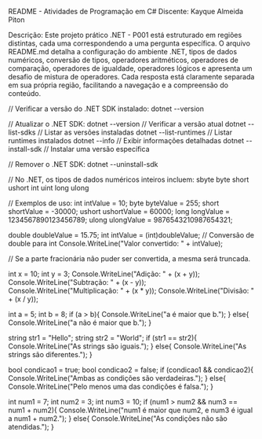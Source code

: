 README - Atividades de Programação em C#
Discente: Kayque Almeida Piton

Descrição:
Este projeto prático .NET - P001 está estruturado em regiões distintas, cada uma correspondendo a uma pergunta específica. O arquivo README.md detalha a configuração do ambiente .NET, tipos de dados numéricos, conversão de tipos, operadores aritméticos, operadores de comparação, operadores de igualdade, operadores lógicos e apresenta um desafio de mistura de operadores. Cada resposta está claramente separada em sua própria região, facilitando a navegação e a compreensão do conteúdo.

<!-- region: 1. Configuração do Ambiente -->

// Verificar a versão do .NET SDK instalado:
dotnet --version

// Atualizar o .NET SDK:
dotnet --version               // Verificar a versão atual
dotnet --list-sdks             // Listar as versões instaladas
dotnet --list-runtimes         // Listar runtimes instalados
dotnet --info                  // Exibir informações detalhadas
dotnet --install-sdk <version>  // Instalar uma versão específica

// Remover o .NET SDK:
dotnet --uninstall-sdk <version>

<!-- endregion -->

<!-- region: 2. Tipos de Dados Numéricos Inteiros no .NET -->

// No .NET, os tipos de dados numéricos inteiros incluem:
sbyte
byte
short
ushort
int
uint
long
ulong

// Exemplos de uso:
int intValue = 10;
byte byteValue = 255;
short shortValue = -30000;
ushort ushortValue = 60000;
long longValue = 1234567890123456789;
ulong ulongValue = 9876543210987654321;

<!-- endregion -->

<!-- region: 3. Conversão de Tipos de Dados -->

double doubleValue = 15.75;
int intValue = (int)doubleValue; // Conversão de double para int
Console.WriteLine("Valor convertido: " + intValue);

// Se a parte fracionária não puder ser convertida, a mesma será truncada.

<!-- endregion -->

<!-- region: 4. Operadores Aritméticos -->

int x = 10;
int y = 3;
Console.WriteLine("Adição: " + (x + y));
Console.WriteLine("Subtração: " + (x - y));
Console.WriteLine("Multiplicação: " + (x * y));
Console.WriteLine("Divisão: " + (x / y));

<!-- endregion -->

<!-- region: 5. Operadores de Comparação -->

int a = 5;
int b = 8;
if (a > b){
    Console.WriteLine("a é maior que b.");
}
else{
    Console.WriteLine("a não é maior que b.");
}

<!-- endregion -->

<!-- region: 6. Operadores de Igualdade -->

string str1 = "Hello";
string str2 = "World";
if (str1 == str2){
    Console.WriteLine("As strings são iguais.");
}
else{
    Console.WriteLine("As strings são diferentes.");
}

<!-- endregion -->

<!-- region: 7. Operadores Lógicos -->

bool condicao1 = true;
bool condicao2 = false;
if (condicao1 && condicao2){
    Console.WriteLine("Ambas as condições são verdadeiras.");
}
else{
    Console.WriteLine("Pelo menos uma das condições é falsa.");
}

<!-- endregion -->

<!-- region: 8. Desafio de Mistura de Operadores -->

int num1 = 7;
int num2 = 3;
int num3 = 10;
if (num1 > num2 && num3 == num1 + num2){
    Console.WriteLine("num1 é maior que num2, e num3 é igual a num1 + num2.");
}
else{
    Console.WriteLine("As condições não são atendidas.");
}

<!-- endregion -->

